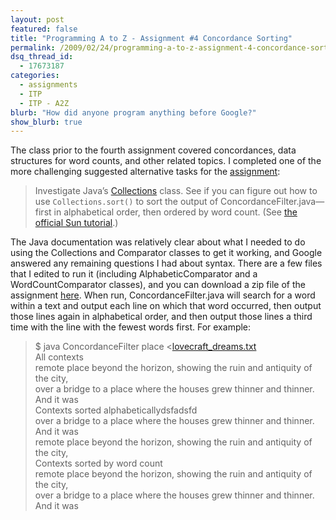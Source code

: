```yaml
---
layout: post
featured: false
title: "Programming A to Z - Assignment #4 Concordance Sorting"
permalink: /2009/02/24/programming-a-to-z-assignment-4-concordance-sorting/
dsq_thread_id:
  - 17673187
categories:
  - assignments
  - ITP
  - ITP - A2Z
blurb: "How did anyone program anything before Google?"
show_blurb: true
---
```

The class prior to the fourth assignment covered concordances, data structures for word counts, and other related topics. I completed one of the more challenging suggested alternative tasks for the [assignment][1]:

> Investigate Java’s [Collections][2] class. See if you can figure out how to use `Collections.sort()` to sort the output of ConcordanceFilter.java—first in alphabetical order, then ordered by word count. (See [the official Sun tutorial][3].)

The Java documentation was relatively clear about what I needed to do using the Collections and Comparator classes to get it working, and Google answered any remaining questions I had about syntax. There are a few files that I edited to run it (including AlphabeticComparator and a WordCountComparator classes), and you can download a zip file of the assignment [here][4]. When run, ConcordanceFilter.java will search for a word within a text and output each line on which that word occurred, then output those lines again in alphabetical order, and then output those lines a third time with the line with the fewest words first. For example:

> $ java ConcordanceFilter place <[lovecraft_dreams.txt][5]  
> All contexts  
> remote place beyond the horizon, showing the ruin and antiquity of the city,  
> over a bridge to a place where the houses grew thinner and thinner. And it was  
> Contexts sorted alphabeticallydsfadsfd  
> over a bridge to a place where the houses grew thinner and thinner. And it was  
> remote place beyond the horizon, showing the ruin and antiquity of the city,  
> Contexts sorted by word count  
> remote place beyond the horizon, showing the ruin and antiquity of the city,  
> over a bridge to a place where the houses grew thinner and thinner. And it was

 [1]: http://www.decontextualize.com/teaching/a2z/flight-of-the-concordance/
 [2]: http://java.sun.com/j2se/1.5.0/docs/api/java/util/Collections.html
 [3]: http://java.sun.com/docs/books/tutorial/collections/index.html
 [4]: /projects/spring09/a2z/assignment4/assignment4.zip
 [5]: http://a2z.decontextualize.com/texts/lovecraft_dreams.txt
